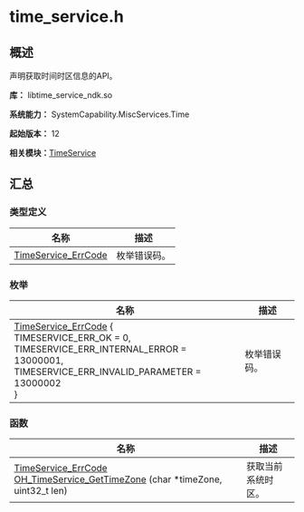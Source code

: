 # time_service.h


## 概述

声明获取时间时区信息的API。

**库：** libtime_service_ndk.so

**系统能力：** SystemCapability.MiscServices.Time

**起始版本：** 12

**相关模块：**[TimeService](_time_service.md)


## 汇总


### 类型定义

| 名称 | 描述 | 
| -------- | -------- |
|[TimeService_ErrCode](_time_service.md#timeservice_errcode)| 枚举错误码。 | 


### 枚举

| 名称 | 描述 | 
| -------- | -------- |
| [TimeService_ErrCode](_time_service.md#timeservice_errcode) {<br/>TIMESERVICE_ERR_OK = 0,<br/>TIMESERVICE_ERR_INTERNAL_ERROR = 13000001,<br/>TIMESERVICE_ERR_INVALID_PARAMETER = 13000002<br/>} | 枚举错误码。 | 


### 函数

| 名称 | 描述 | 
| -------- | -------- |
| [TimeService_ErrCode](_time_service.md#timeservice_errcode) [OH_TimeService_GetTimeZone](_time_service.md#oh_timeservice_gettimezone) (char \*timeZone, uint32_t len) | 获取当前系统时区。 | 
